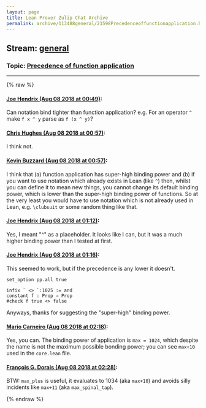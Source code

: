 ```yaml
---
layout: page
title: Lean Prover Zulip Chat Archive 
permalink: archive/113488general/21598Precedenceoffunctionapplication.html
---
```


## Stream: [general](index.html)
### Topic: [Precedence of function application](21598Precedenceoffunctionapplication.html)

---


{% raw %}
#### [ Joe Hendrix (Aug 08 2018 at 00:49)](https://leanprover.zulipchat.com/#narrow/stream/113488-general/topic/Precedence%20of%20function%20application/near/131073950):
Can notation bind tighter than function application?  e.g. For an operator `^` make `f x ^ y` parse as `f (x ^ y)`?

#### [ Chris Hughes (Aug 08 2018 at 00:57)](https://leanprover.zulipchat.com/#narrow/stream/113488-general/topic/Precedence%20of%20function%20application/near/131074272):
I think not.

#### [ Kevin Buzzard (Aug 08 2018 at 00:57)](https://leanprover.zulipchat.com/#narrow/stream/113488-general/topic/Precedence%20of%20function%20application/near/131074274):
I think that (a) function application has super-high binding power and (b) if you want to use notation which already exists in Lean (like `^`) then, whilst you can define it to mean new things, you cannot change its default binding power, which is lower than the super-high binding power of functions. So at the very least you would have to use notation which is not already used in Lean, e.g. `\clubsuit` or some random thing like that.

#### [ Joe Hendrix (Aug 08 2018 at 01:12)](https://leanprover.zulipchat.com/#narrow/stream/113488-general/topic/Precedence%20of%20function%20application/near/131074958):
Yes, I meant "^" as a placeholder.   It looks like I can, but it was a much higher binding power than I tested at first.

#### [ Joe Hendrix (Aug 08 2018 at 01:16)](https://leanprover.zulipchat.com/#narrow/stream/113488-general/topic/Precedence%20of%20function%20application/near/131075107):
This seemed to work,  but if the precedence is any lower it doesn't.

```
set_option pp.all true

infix ` <> `:1025 := and
constant f : Prop → Prop
#check f true <> false
```

Anyways, thanks for suggesting the "super-high" binding power.

#### [ Mario Carneiro (Aug 08 2018 at 02:18)](https://leanprover.zulipchat.com/#narrow/stream/113488-general/topic/Precedence%20of%20function%20application/near/131077736):
Yes, you can. The binding power of application is `max = 1024`, which despite the name is not the maximum possible bonding power; you can see `max+10` used in the `core.lean` file.

#### [ François G. Dorais (Aug 08 2018 at 02:28)](https://leanprover.zulipchat.com/#narrow/stream/113488-general/topic/Precedence%20of%20function%20application/near/131078180):
BTW: `max_plus` is useful, it evaluates to 1034 (aka `max+10`) and avoids silly incidents like `max+11` (aka `max_spinal_tap`).


{% endraw %}
